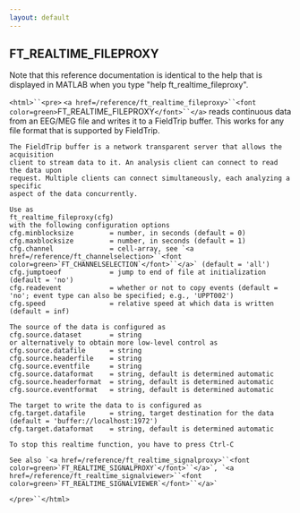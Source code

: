 ```yaml
---
layout: default
---
```


##  FT_REALTIME_FILEPROXY

Note that this reference documentation is identical to the help that is displayed in MATLAB when you type "help ft_realtime_fileproxy".

`<html>``<pre>`
    `<a href=/reference/ft_realtime_fileproxy>``<font color=green>`FT_REALTIME_FILEPROXY`</font>``</a>` reads continuous data from an EEG/MEG file and writes it to a
    FieldTrip buffer. This works for any file format that is supported by FieldTrip.
 
    The FieldTrip buffer is a network transparent server that allows the acquisition
    client to stream data to it. An analysis client can connect to read the data upon
    request. Multiple clients can connect simultaneously, each analyzing a specific
    aspect of the data concurrently.
 
    Use as
    ft_realtime_fileproxy(cfg)
    with the following configuration options
    cfg.minblocksize         = number, in seconds (default = 0)
    cfg.maxblocksize         = number, in seconds (default = 1)
    cfg.channel              = cell-array, see `<a href=/reference/ft_channelselection>``<font color=green>`FT_CHANNELSELECTION`</font>``</a>` (default = 'all')
    cfg.jumptoeof            = jump to end of file at initialization (default = 'no')
    cfg.readevent            = whether or not to copy events (default = 'no'; event type can also be specified; e.g., 'UPPT002')
    cfg.speed                = relative speed at which data is written (default = inf)
 
    The source of the data is configured as
    cfg.source.dataset       = string
    or alternatively to obtain more low-level control as
    cfg.source.datafile      = string
    cfg.source.headerfile    = string
    cfg.source.eventfile     = string
    cfg.source.dataformat    = string, default is determined automatic
    cfg.source.headerformat  = string, default is determined automatic
    cfg.source.eventformat   = string, default is determined automatic
 
    The target to write the data to is configured as
    cfg.target.datafile      = string, target destination for the data (default = 'buffer://localhost:1972')
    cfg.target.dataformat    = string, default is determined automatic
 
    To stop this realtime function, you have to press Ctrl-C
 
    See also `<a href=/reference/ft_realtime_signalproxy>``<font color=green>`FT_REALTIME_SIGNALPROXY`</font>``</a>`, `<a href=/reference/ft_realtime_signalviewer>``<font color=green>`FT_REALTIME_SIGNALVIEWER`</font>``</a>`
`</pre>``</html>`

